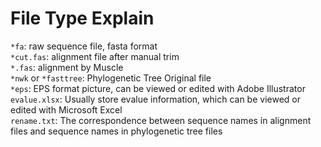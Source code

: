 # File Type Explain

`*fa`: raw sequence file, fasta format  
`*cut.fas`: alignment file after manual trim  
`*.fas`: alignment by Muscle  
`*nwk` or `*fasttree`: Phylogenetic Tree Original file  
`*eps`: EPS format picture, can be viewed or edited with Adobe Illustrator  
`evalue.xlsx`: Usually store evalue information, which can be viewed or edited with Microsoft Excel  
`rename.txt`: The correspondence between sequence names in alignment files and sequence names in phylogenetic tree files  
